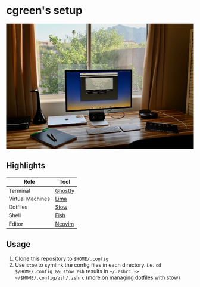 # cgreen's setup

![Workspace](workspace.jpeg)

## Highlights

| Role | Tool |
|-|-|
| Terminal | [Ghostty](https://ghostty.org) |
| Virtual Machines | [Lima](https://lima-vm.io) |
| Dotfiles | [Stow](https://www.gnu.org/software/stow/) |
| Shell | [Fish](https://fishshell.com) |
| Editor | [Neovim](https://neovim.io) |

## Usage

1. Clone this repository to `$HOME/.config`
1. Use `stow` to symlink the config files in each directory. i.e. `cd $/HOME/.config && stow zsh` results in `~/.zshrc -> ~/$HOME/.config/zsh/.zshrc` ([more on managing dotfiles with stow](https://alex.pearwin.com/2016/02/managing-dotfiles-with-stow/))
